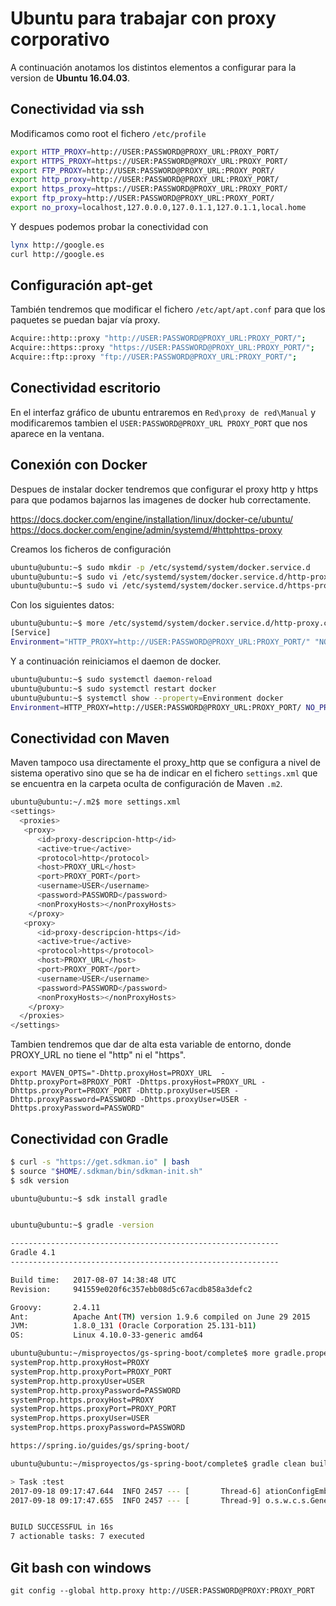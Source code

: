 Ubuntu para trabajar con proxy corporativo
==========================================

A continuación anotamos los distintos elementos a configurar para la version de **Ubuntu 16.04.03**.

Conectividad via ssh
--------------------
Modificamos como root el fichero `/etc/profile`

```bash
export HTTP_PROXY=http://USER:PASSWORD@PROXY_URL:PROXY_PORT/
export HTTPS_PROXY=https://USER:PASSWORD@PROXY_URL:PROXY_PORT/
export FTP_PROXY=http://USER:PASSWORD@PROXY_URL:PROXY_PORT/
export http_proxy=http://USER:PASSWORD@PROXY_URL:PROXY_PORT/
export https_proxy=https://USER:PASSWORD@PROXY_URL:PROXY_PORT/
export ftp_proxy=http://USER:PASSWORD@PROXY_URL:PROXY_PORT/
export no_proxy=localhost,127.0.0.0,127.0.1.1,127.0.1.1,local.home
```

Y despues podemos probar la conectividad con

```bash
lynx http://google.es
curl http://google.es
```

Configuración apt-get
---------------------
También tendremos que modificar el fichero `/etc/apt/apt.conf` para que los paquetes
se puedan bajar vía proxy.

```bash
Acquire::http::proxy "http://USER:PASSWORD@PROXY_URL:PROXY_PORT/";
Acquire::https::proxy "https://USER:PASSWORD@PROXY_URL:PROXY_PORT/";
Acquire::ftp::proxy "ftp://USER:PASSWORD@PROXY_URL:PROXY_PORT/";
```

Conectividad escritorio
-----------------------
En el interfaz gráfico de ubuntu entraremos en `Red\proxy de red\Manual` y modificaremos tambien el `USER:PASSWORD@PROXY_URL PROXY_PORT`
que nos aparece en la ventana.

Conexión con Docker
-----------------------
Despues de instalar docker tendremos que configurar el proxy http y https para que podamos bajarnos
las imagenes de docker hub correctamente.

https://docs.docker.com/engine/installation/linux/docker-ce/ubuntu/
https://docs.docker.com/engine/admin/systemd/#httphttps-proxy

Creamos los ficheros de configuración
```bash
ubuntu@ubuntu:~$ sudo mkdir -p /etc/systemd/system/docker.service.d
ubuntu@ubuntu:~$ sudo vi /etc/systemd/system/docker.service.d/http-proxy.conf
ubuntu@ubuntu:~$ sudo vi /etc/systemd/system/docker.service.d/https-proxy.conf
```

Con los siguientes datos:
```bash
ubuntu@ubuntu:~$ more /etc/systemd/system/docker.service.d/http-proxy.conf
[Service]
Environment="HTTP_PROXY=http://USER:PASSWORD@PROXY_URL:PROXY_PORT/" "NO_PROXY=localhost,127.0.0.1"
```

Y a continuación reiniciamos el daemon de docker.
```bash
ubuntu@ubuntu:~$ sudo systemctl daemon-reload
ubuntu@ubuntu:~$ sudo systemctl restart docker
ubuntu@ubuntu:~$ systemctl show --property=Environment docker
Environment=HTTP_PROXY=http://USER:PASSWORD@PROXY_URL:PROXY_PORT/ NO_PROXY=localhost,127.0.0.1 HTTPS_PROXY=https://USER:PASSWORD@PROXY_URL:PROXY_PORT/
```

Conectividad con Maven
----------------------
Maven tampoco usa directamente el proxy_http que se configura a nivel de sistema operativo sino que se ha de indicar
en el fichero `settings.xml` que se encuentra en la carpeta oculta de configuración de Maven `.m2`.

```bash
ubuntu@ubuntu:~/.m2$ more settings.xml
<settings>
  <proxies>
   <proxy>
      <id>proxy-descripcion-http</id>
      <active>true</active>
      <protocol>http</protocol>
      <host>PROXY_URL</host>
      <port>PROXY_PORT</port>
      <username>USER</username>
      <password>PASSWORD</password>
      <nonProxyHosts></nonProxyHosts>
    </proxy>
   <proxy>
      <id>proxy-descripcion-https</id>
      <active>true</active>
      <protocol>https</protocol>
      <host>PROXY_URL</host>
      <port>PROXY_PORT</port>
      <username>USER</username>
      <password>PASSWORD</password>
      <nonProxyHosts></nonProxyHosts>
    </proxy>
  </proxies>
</settings>
```
Tambien tendremos que dar de alta esta variable de entorno, donde PROXY_URL no tiene el "http" ni el "https".
```
export MAVEN_OPTS="-Dhttp.proxyHost=PROXY_URL  -Dhttp.proxyPort=8PROXY_PORT -Dhttps.proxyHost=PROXY_URL -Dhttps.proxyPort=PROXY_PORT -Dhttp.proxyUser=USER -Dhttp.proxyPassword=PASSWORD -Dhttps.proxyUser=USER -Dhttps.proxyPassword=PASSWORD"
```

Conectividad con Gradle
------------------------
```bash
$ curl -s "https://get.sdkman.io" | bash
$ source "$HOME/.sdkman/bin/sdkman-init.sh"
$ sdk version

ubuntu@ubuntu:~$ sdk install gradle


ubuntu@ubuntu:~$ gradle -version

------------------------------------------------------------
Gradle 4.1
------------------------------------------------------------

Build time:   2017-08-07 14:38:48 UTC
Revision:     941559e020f6c357ebb08d5c67acdb858a3defc2

Groovy:       2.4.11
Ant:          Apache Ant(TM) version 1.9.6 compiled on June 29 2015
JVM:          1.8.0_131 (Oracle Corporation 25.131-b11)
OS:           Linux 4.10.0-33-generic amd64

ubuntu@ubuntu:~/misproyectos/gs-spring-boot/complete$ more gradle.properties
systemProp.http.proxyHost=PROXY
systemProp.http.proxyPort=PROXY_PORT
systemProp.http.proxyUser=USER
systemProp.http.proxyPassword=PASSWORD
systemProp.https.proxyHost=PROXY
systemProp.https.proxyPort=PROXY_PORT
systemProp.https.proxyUser=USER
systemProp.https.proxyPassword=PASSWORD
```

```bash
https://spring.io/guides/gs/spring-boot/
```

```bash
ubuntu@ubuntu:~/misproyectos/gs-spring-boot/complete$ gradle clean build

> Task :test
2017-09-18 09:17:47.644  INFO 2457 --- [       Thread-6] ationConfigEmbeddedWebApplicationContext : Closing org.springframework.boot.context.embedded.AnnotationConfigEmbeddedWebApplicationContext@678b56a5: startup date [Mon Sep 18 09:17:36 PDT 2017]; root of context hierarchy
2017-09-18 09:17:47.655  INFO 2457 --- [       Thread-9] o.s.w.c.s.GenericWebApplicationContext   : Closing org.springframework.web.context.support.GenericWebApplicationContext@7094bfce: startup date [Mon Sep 18 09:17:44 PDT 2017]; root of context hierarchy


BUILD SUCCESSFUL in 16s
7 actionable tasks: 7 executed
```

Git bash con windows
--------------------

```
git config --global http.proxy http://USER:PASSWORD@PROXY:PROXY_PORT
```

